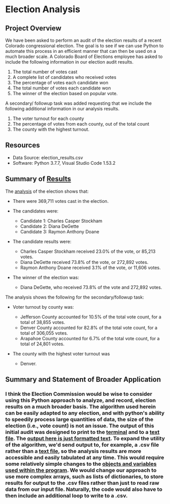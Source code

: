 # Election Analysis

## Project Overview
We have been asked to perform an audit of the election results of a recent Colorado congressional election.  The goal is to see if we can use Python to automate this process in an efficient manner that can then be used on a much broader scale.  A Colorado Board of Elections employee has asked to include the following information in our election audit results.  
 1. The total number of votes cast
 2. A complete list of candidates who received votes
 3. The percentage of votes each candidate won
 4. The total number of votes each candidate won
 5. The winner of the election based on popular vote. 

A secondary/ followup task was added requesting that we include the following additional information in our analysis results.
 1. The voter turnout for each county
 2. The percentage of votes from each county, out of the total count
 3. The county with the highest turnout.

## Resources
- Data Source: election_results.csv
- Software: Python 3.7.7, Visual Studio Code 1.53.2

## Summary of [Results](Analysis/election_analysis.txt)

The [analysis](Analysis/screenshots/text_output.png) of the election shows that:
- There were 369,711 votes cast in the election.

- The candidates were:
    - Candidate 1: Charles Casper Stockham
    - Candidate 2: Diana DeGette
    - Candidate 3: Raymon Anthony Doane

 - The candidate results were:
    - Charles Casper Stockham received 23.0% of the vote, or 85,213 votes.
    - Diana DeGette received 73.8% of the vote, or 272,892 votes.
    - Raymon Anthony Doane received 3.1% of the vote, or 11,606 votes.

  - The winner of the election was:
    -  Diana DeGette, who received 73.8% of the vote and 272,892 votes.


The analysis shows the following for the secondary/followup task:
 - Voter turnout by county was:
    - Jefferson County accounted for 10.5% of the total vote count, for a total of 38,855 votes.
    - Denver County accounted for 82.8% of the total vote count, for a total of 306,055 votes.
    - Arapahoe County accounted for 6.7% of the total vote count, for a total of 24,801 votes.

  - The county with the highest voter turnout was
     -  Denver.


## Summary and Statement of Broader Application

### I think the Election Commission would be wise to consider using this Python approach to analyze, and record, election results on a much broader basis.  The algorithm used herein can be easily adapted to any election, and with python's ability to speedily process large quantities of data, the size of the election (i.e., vote count) is not an issue.  The output of this initial audit was designed to print to the [terminal](Analysis/screenshots/terminal_output.png) and to a [text file](Analysis/screenshots/text_output.png).  The [output here is just formatted text](Analysis/screenshots/Output_is_formatted_text.png).  To expand the utility of the algorithm, we'd send output to, for example, a .csv file rather than a [text file](Analysis/screenshots/save_to_text_file.png), so the analysis results are more accessible and easily tabulated at any time.  This would require some relatively simple changes to the [objects and variables used within the program](Analysis/screenshots/text_file_and_variables.png).  We would change our approach to use more complex arrays, such as lists of dictionaries, to store results for output to the .csv files rather than just to read raw data from our input file. Naturally, the code would also have to then include an additional loop to write to a .csv.
